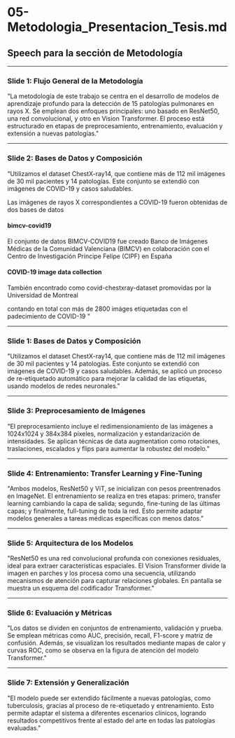# 05-Metodologia_Presentacion_Tesis.md

## Speech para la sección de Metodología

---

### Slide 1: Flujo General de la Metodología

"La metodología de este trabajo se centra en el desarrollo de modelos de aprendizaje profundo para la detección de 15 patologías pulmonares en rayos X. Se emplean dos enfoques principales: uno basado en ResNet50, una red convolucional, y otro en Vision Transformer. El proceso está estructurado en etapas de preprocesamiento, entrenamiento, evaluación y extensión a nuevas patologías."

---

### Slide 2: Bases de Datos y Composición

"Utilizamos el dataset ChestX-ray14, que contiene más de 112 mil imágenes de 30 mil pacientes y 14 patologías. Este conjunto se extendió con imágenes de COVID-19 y casos saludables.

Las imágenes de rayos X correspondientes a COVID-19 fueron obtenidas de dos bases de datos

#### bimcv-covid19
El conjunto de datos BIMCV-COVID19 fue creado Banco de Imágenes Médicas de la Comunidad Valenciana (BIMCV) en colaboración con el Centro de Investigación Príncipe Felipe (CIPF) en España


#### COVID-19 image data collection  
También encontrado como covid-chestxray-dataset promovidas por la Universidad de Montreal

contando en total con más de 2800 imáges etiquetadas con el padecimiento de COVID-19
"

---

### Slide 1: Bases de Datos y Composición

"Utilizamos el dataset ChestX-ray14, que contiene más de 112 mil imágenes de 30 mil pacientes y 14 patologías. Este conjunto se extendió con imágenes de COVID-19 y casos saludables. Además, se aplicó un proceso de re-etiquetado automático para mejorar la calidad de las etiquetas, usando modelos de redes neuronales."

---

### Slide 3: Preprocesamiento de Imágenes

"El preprocesamiento incluye el redimensionamiento de las imágenes a 1024x1024 y 384x384 píxeles, normalización y estandarización de intensidades. Se aplican técnicas de data augmentation como rotaciones, traslaciones, escalados y flips para aumentar la robustez del modelo."

---

### Slide 4: Entrenamiento: Transfer Learning y Fine-Tuning

"Ambos modelos, ResNet50 y ViT, se inicializan con pesos preentrenados en ImageNet. El entrenamiento se realiza en tres etapas: primero, transfer learning cambiando la capa de salida; segundo, fine-tuning de las últimas capas; y finalmente, full-tuning de toda la red. Esto permite adaptar modelos generales a tareas médicas específicas con menos datos."

---

### Slide 5: Arquitectura de los Modelos

"ResNet50 es una red convolucional profunda con conexiones residuales, ideal para extraer características espaciales. El Vision Transformer divide la imagen en parches y los procesa como una secuencia, utilizando mecanismos de atención para capturar relaciones globales. En pantalla se muestra un esquema del codificador Transformer."

---

### Slide 6: Evaluación y Métricas

"Los datos se dividen en conjuntos de entrenamiento, validación y prueba. Se emplean métricas como AUC, precisión, recall, F1-score y matriz de confusión. Además, se visualizan los resultados mediante mapas de calor y curvas ROC, como se observa en la figura de atención del modelo Transformer."

---

### Slide 7: Extensión y Generalización

"El modelo puede ser extendido fácilmente a nuevas patologías, como tuberculosis, gracias al proceso de re-etiquetado y entrenamiento. Esto permite adaptar el sistema a diferentes escenarios clínicos, logrando resultados competitivos frente al estado del arte en todas las patologías evaluadas."
